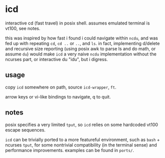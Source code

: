 # icd

interactive cd (fast travel) in posix shell. assumes emulated terminal is vt100, see notes.

this was inspired by how fast i found i could navigate within `ncdu`, and was fed up with repeating `cd`, `cd ..` or `..`, and `ls`. in fact, implementing d/delete and recursive size reporting (using posix awk to parse ls and do math, or assume `du`) would make `icd` a very naive `ncdu` implementation without the ncurses part, or interactive du "idu", but i digress.


## usage

copy `icd` somewhere on path, source `icd-wrapper`, `ft`.

arrow keys or vi-like bindings to navigate, q to quit.


## notes

posix specifies a very limited `tput`, so `icd` relies on some hardcoded vt100 escape sequences.

`icd` can be trivially ported to a more featureful environment, such as `bash` + ncurses `tput`, for some nontrivial compatibility (in the terminal sense) and performance improvements. examples can be found in `ports/`.
